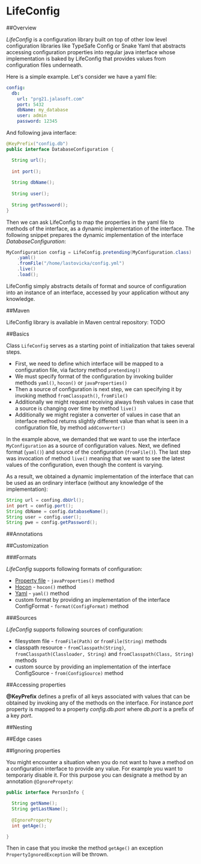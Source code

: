 # LifeConfig

##Overview

*LifeConfig* is a configuration library built on top of other low level configuration libraries like TypeSafe Config or Snake Yaml that abstracts 
accessing configuration properties into regular java interface whose implementation is baked by LifeConfig that provides values from configuration 
files underneath.

Here is a simple example. Let's consider we have a yaml file:

```yaml
config:
  db:
    url: "prg21.jalasoft.com"
    port: 5432
    dbName: my_database
    user: admin
    password: 12345
```

And following java interface:

```java
@KeyPrefix("config.db")
public interface DatabaseConfiguration {

  String url();
  
  int port();
  
  String dbName();
  
  String user();
  
  String getPassword();
}
```

Then we can ask LifeConfig to map the properties in the yaml file to methods of the interface, as a dynamic implementation of the interface.
The following snippet prepares the dynamic implementation of the interface *DatabaseConfiguration*:

```java
MyConfiguration config = LifeConfig.pretending(MyConfiguration.class)
    .yaml()
    .fromFile("/home/lastovicka/config.yml")
    .live()
    .load();
```


LifeConfig simply abstracts details of format and source of configuration into an instance of an interface, accessed by your application without any knowledge.

##Maven

LifeConfig library is available in Maven central repository:
TODO

##Basics

Class `LifeConfig` serves as a starting point of initialization that takes several steps. 
* First, we need to define which interface will be mapped to a configuration file, via factory method `pretending()`
* We must specify format of the configuration by invoking builder methods `yaml()`, `hocon()` or `javaProperties()`
* Then a source of configuration is next step, we can specifying it by invoking method `fromClasspath()`, `fromFile()`
* Additionally we might request receiving always fresh values in case that a source is changing over time by method `live()`
* Additionally we might register a converter of values in case that an interface method returns slightly different value than what
is seen in a configuration file, by method `addConverter()`
  
 

In the example above, we demanded that we want to use the interface `MyConfiguration` as a source of configuration values. Next, we defined 
format (`yaml()`) and source of the configuration (`fromFile()`). The last step was invocation of method `live()` meaning that we want to see 
the latest values of the configuration, even though the content is varying.

As a result, we obtained a dynamic implementation of the interface that can be used as an ordinary interface (without any knowledge of the 
implementation):

```java
String url = confing.dbUrl();
int port = config.port();
String dbName = config.databaseName();
String user = config.user();
String pwe = config.getPassword();
```

##Annotations



##Customization

###Formats

*LifeConfig* supports following formats of configuration:
* [Property file](https://en.wikipedia.org/wiki/.properties) - `javaProperties()` method 
* [Hocon](https://github.com/typesafehub/config/blob/master/HOCON.md) - `hocon()` method
* [Yaml](http://yaml.org/) - `yaml()` method
* custom format by providing an implementation of the interface ConfigFormat - `format(ConfigFormat)` method


###Sources

*LifeConfig* supports following sources of configuration:
* filesystem file - `fromFile(Path)` or `fromFile(String)` methods
* classpath resource - `fromClasspath(String)`, `fromClasspath(Classloader, String)` and `fromClasspath(Class, String)` methods
* custom source by providing an implementation of the interface ConfigSource - `from(ConfigSource)` method

##Accessing properties

**@KeyPrefix** defines a prefix of all keys associated with values that can be obtained by invoking any of the methods on the interface. For instance *port* property is mapped to a property *config.db.port* where *db.port* is a prefix of a key *port*.

##Nesting

##Edge cases

##Ignoring properties

You might encounter a situation when you do not want to have a method on a configuration interface to provide any value. For example you want to temporariy disable it. For this purpose you can designate a method by an annotation `@IgnorePropety`:

```java
public interface PersonInfo {

  String getName();
  String getLastName();
  
  @IgnoreProperty
  int getAge();

}
```

Then in case that you invoke the method `getAge()` an exception `PropertyIgnoredException` will be thrown.
